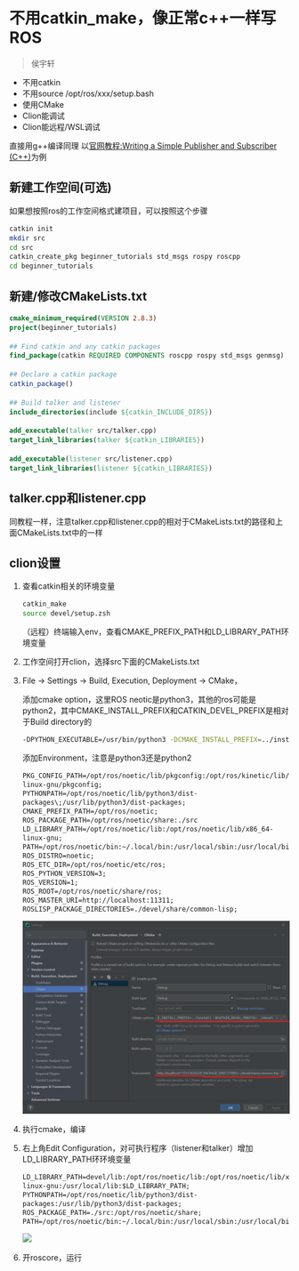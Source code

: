 # 不用catkin_make，像正常c++一样写ROS

> 侯宇轩

+ 不用catkin
+ 不用source /opt/ros/xxx/setup.bash
+ 使用CMake
+ Clion能调试
+ Clion能远程/WSL调试

直接用g++编译同理
以[官网教程:Writing a Simple Publisher and Subscriber (C++)](http://wiki.ros.org/ROS/Tutorials/WritingPublisherSubscriber%28c%2B%2B%29)为例

## 新建工作空间(可选)

如果想按照ros的工作空间格式建项目，可以按照这个步骤

```bash
catkin init
mkdir src
cd src
catkin_create_pkg beginner_tutorials std_msgs rospy roscpp
cd beginner_tutorials
```



## 新建/修改CMakeLists.txt

```cmake
cmake_minimum_required(VERSION 2.8.3)
project(beginner_tutorials)

## Find catkin and any catkin packages
find_package(catkin REQUIRED COMPONENTS roscpp rospy std_msgs genmsg)

## Declare a catkin package
catkin_package()

## Build talker and listener
include_directories(include ${catkin_INCLUDE_DIRS})

add_executable(talker src/talker.cpp)
target_link_libraries(talker ${catkin_LIBRARIES})

add_executable(listener src/listener.cpp)
target_link_libraries(listener ${catkin_LIBRARIES})
```

## talker.cpp和listener.cpp
同教程一样，注意talker.cpp和listener.cpp的相对于CMakeLists.txt的路径和上面CMakeLists.txt中的一样

## clion设置
1. 查看catkin相关的环境变量

    ```bash
    catkin_make
    source devel/setup.zsh
    ```

    （远程）终端输入env，查看CMAKE_PREFIX_PATH和LD_LIBRARY_PATH环境变量

    

2. 工作空间打开clion，选择src下面的CMakeLists.txt
    
2. File -> Settings -> Build, Execution, Deployment -> CMake，
    
    添加cmake option，这里ROS neotic是python3，其他的ros可能是python2，其中CMAKE_INSTALL_PREFIX和CATKIN_DEVEL_PREFIX是相对于Build directory的
    
   ```bash
   -DPYTHON_EXECUTABLE=/usr/bin/python3 -DCMAKE_INSTALL_PREFIX=../install -DCATKIN_DEVEL_PREFIX=../devel
   ```
   
   添加Environment，注意是python3还是python2
   
   ```shell
   PKG_CONFIG_PATH=/opt/ros/noetic/lib/pkgconfig:/opt/ros/kinetic/lib/x86_64-linux-gnu/pkgconfig;
   PYTHONPATH=/opt/ros/noetic/lib/python3/dist-packages\;/usr/lib/python3/dist-packages;
   CMAKE_PREFIX_PATH=/opt/ros/noetic;
   ROS_PACKAGE_PATH=/opt/ros/noetic/share:./src
   LD_LIBRARY_PATH=/opt/ros/noetic/lib:/opt/ros/noetic/lib/x86_64-linux-gnu;
   PATH=/opt/ros/noetic/bin:~/.local/bin:/usr/local/sbin:/usr/local/bin:/usr/bin;
   ROS_DISTRO=noetic;
   ROS_ETC_DIR=/opt/ros/noetic/etc/ros;
   ROS_PYTHON_VERSION=3;
   ROS_VERSION=1;
   ROS_ROOT=/opt/ros/noetic/share/ros;
   ROS_MASTER_URI=http://localhost:11311;
   ROSLISP_PACKAGE_DIRECTORIES=./devel/share/common-lisp;
   
   ```
   ![](README/1.png)
   
4. 执行cmake，编译

4. 右上角Edit Configuration，对可执行程序（listener和talker）增加LD_LIBRARY_PATH环环境变量
    ```shell
    LD_LIBRARY_PATH=devel/lib:/opt/ros/noetic/lib:/opt/ros/noetic/lib/x86_64-linux-gnu:/usr/local/lib:$LD_LIBRARY_PATH;
    PYTHONPATH=/opt/ros/noetic/lib/python3/dist-packages:/usr/lib/python3/dist-packages;
   ROS_PACKAGE_PATH=./src:/opt/ros/noetic/share;
   PATH=/opt/ros/noetic/bin:~/.local/bin:/usr/local/sbin:/usr/local/bin:/usr/bin:$PATH;
   ```
   ![](README/2.png)
   
5. 开roscore，运行
